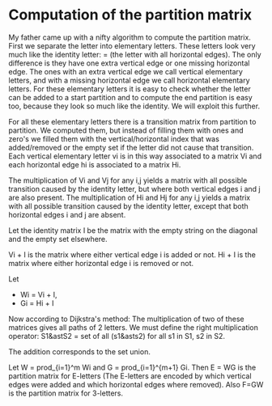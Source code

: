 # Computation of the partition matrix

My father came up with a nifty algorithm to compute the partition matrix.  First we separate the letter into elementary letters. These letters look very much like the identity letter: = (the letter with all horizontal edges). The only difference is they have one extra vertical edge or one missing horizontal edge. The ones with an extra vertical edge we call vertical elementary letters, and with a missing horizontal edge we call horizontal elementary letters. For these elementary letters it is easy to check whether the letter can be added to a start partition and to compute the end partition is easy too, because they look so much like the identity. We will exploit this further.

For all these elementary letters there is a transition matrix from partition to partition. We computed them, but instead of filling them with ones and zero's we filled them with the vertical/horizontal index that was added/removed or the empty set if the letter did not cause that transition. Each vertical elementary letter vi is in this way associated to a matrix Vi and each horizontal edge hi is associated to a matrix Hi.

The multiplication of Vi and Vj for any i,j yields a matrix with all possible transition caused by the identity letter, but where both vertical edges i and j are also present.
The multiplication of Hi and Hj for any i,j yields a matrix with all possible transition caused by the identity letter, except that both horizontal edges i and j are absent.

Let the identity matrix I be the matrix with the empty string on the diagonal and the empty set elsewhere.

Vi + I is the matrix where either vertical edge i is added or not.
Hi + I is the matrix where either horizontal edge i is removed or not.

Let
* Wi = Vi + I,
* Gi = Hi + I

Now according to Dijkstra's method: The multiplication of two of these matrices gives all paths of 2 letters. We must define the right multiplication operator: S1&astS2 = set of all (s1&asts2) for all s1 in S1, s2 in S2.

The addition corresponds to the set union.

Let W = prod_{i=1}^m Wi and G = prod_{i=1}^{m+1} Gi. Then E = WG is the partition matrix for E-letters (The E-letters are encoded by which vertical edges were added and which horizontal edges where removed). Also F=GW is the partition matrix for 3-letters.
